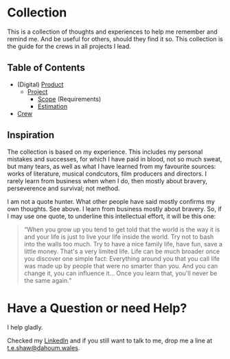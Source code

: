 # Collection

This is a collection of thoughts and experiences to help me remember and remind me. And be useful for others, should they find it so. This collection is the guide for the crews in all projects I lead.

## Table of Contents

- (Digital) [Product](checklists/product.md) 
  - [Project](checklists/project.md) 
    - [Scope](checklists/scope.md) (Requirements) 
    - [Estimation](checklists/estimation.md) 
- [Crew](checklists/crew.md)

## Inspiration

The collection is based on my experience. This includes my personal mistakes and successes, for which I have paid in blood, not so much sweat, but many tears, as well as what I have learned from my favourite sources: works of literature, musical condcutors, film producers and directors. I rarely learn from business when when I do, then mostly about bravery, perseverence and survival; not method.

I am not a quote hunter. What other people have said mostly confirms my own thoughts. See above. I learn from business mostly about bravery. So, if I may use one quote, to underline this intellectual effort, it will be this one:

> “When you grow up you tend to get told that the world is the way it is and your life is just to live your life inside the world. Try not to bash into the walls too much. Try to have a nice family life, have fun, save a little money. That's a very limited life. Life can be much broader once you discover one simple fact: Everything around you that you call life was made up by people that were no smarter than you. And you can change it, you can influence it… Once you learn that, you'll never be the same again.”

# Have a Question or need Help?

I help gladly.

Checked my [LinkedIn](https://www.linkedin.com/in/dahoum/) and if you still want to talk to me, drop me a line at t.e.shaw@dahoum.wales.
